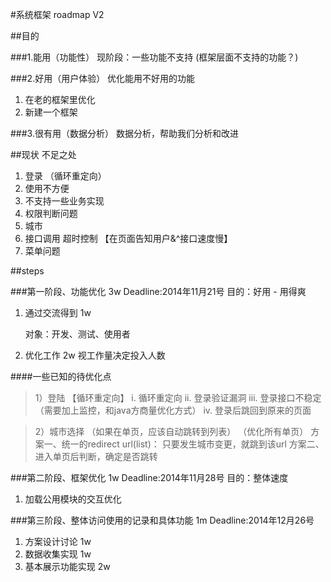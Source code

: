 #系统框架 roadmap V2

##目的

###1.能用（功能性）
现阶段：一些功能不支持
(框架层面不支持的功能？)

###2.好用（用户体验）
优化能用不好用的功能

1. 在老的框架里优化
2. 新建一个框架

###3.很有用（数据分析）
数据分析，帮助我们分析和改进


##现状 不足之处
1. 登录 （循环重定向）
2. 使用不方便
3. 不支持一些业务实现
4. 权限判断问题
5. 城市
6. 接口调用 超时控制 【在页面告知用户&^接口速度慢】
7. 菜单问题

##steps

###第一阶段、功能优化 3w  Deadline:2014年11月21号
目的：好用 - 用得爽

1. 通过交流得到 1w  

	对象：开发、测试、使用者

2. 优化工作 2w 视工作量决定投入人数


####一些已知的待优化点

>1）登陆 【循环重定向】
i. 循环重定向
ii. 登录验证漏洞
iii. 登录接口不稳定（需要加上监控，和java方商量优化方式）
iv. 登录后跳回到原来的页面

>2）城市选择
（如果在单页，应该自动跳转到列表）
（优化所有单页）
方案一、统一的redirect url(list)： 只要发生城市变更，就跳到该url
方案二、进入单页后判断，确定是否跳转

###第二阶段、框架优化 1w  Deadline:2014年11月28号
目的：整体速度 

1. 加载公用模块的交互优化

###第三阶段、整体访问使用的记录和具体功能 1m  Deadline:2014年12月26号

1. 方案设计讨论 1w
2. 数据收集实现 1w
3. 基本展示功能实现 2w

